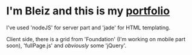 # I'm **Bleiz** and this is my [portfolio](http://www.bleiz.be)

I've used 'nodeJS' for server part and 'jade' for HTML templating.

Client side, there is a grid from 'Foundation' (I'm working on mobile part soon), 'fullPage.js' and *obviously* some 'jQuery'.